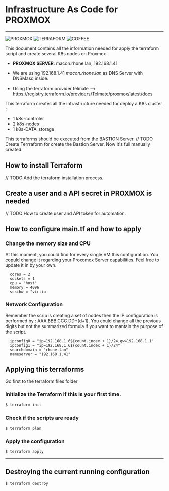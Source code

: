 # Infrastructure As Code for PROXMOX
---
![PROXMOX] ![TERRAFORM] ![COFFEE]

[PROXMOX]: https://img.shields.io/badge/Proxmox-E57000.svg?style=for-the-badge&logo=Proxmox&logoColor=white
[TERRAFORM]: https://img.shields.io/badge/Terraform-7B42BC.svg?style=for-the-badge&logo=Terraform&logoColor=white
[COFFEE]: https://img.shields.io/badge/CoffeeScript-2F2625.svg?style=for-the-badge&logo=CoffeeScript&logoColor=white


This document contains all the information needed for apply the terraform script and create several K8s nodes on Proxmox

* **PROXMOX SERVER**:  macon.rhone.lan, 192.168.1.41
* We are using 192.168.1.41 _macon.rhone.lan_ as DNS Server with DNSMasq inside.

* Using the terraform provider telmate --> https://registry.terraform.io/providers/Telmate/proxmox/latest/docs

This terraform creates all the infrastructure needed for deploy a K8s cluster :
- 1 k8s-controler
- 2 k8s-nodes
- 1 k8s-DATA_storage

This terraforms should be executed from the BASTION Server.
// TODO Create Terrraform for create the Bastion Server. Now it's full manually created.

## How to install Terraform

// TODO Add the terraform installation process.

## Create a user and a API secret in PROXMOX is needed #

// TODO How to create user and API token for automation.

## How to configure main.tf and how to apply

### Change the memory size and CPU
At this moment, you could find for every single VM this configuration. You copuld change it regarding your Proxomox Server capabilities. Feel free to update it in by your own.

```code
  cores = 2
  sockets = 1
  cpu = "host"
  memory = 4096
  scsihw = "virtio
 ```

### Network Configuration
Remember the scrip is creating a set of nodes then the IP configuration is performed by :
AAA.BBB.CCC.DD+(d+1). You could change all the previous digits but not the summarized formula if you want to mantain the purpose of the script.

```code
  ipconfig0 = "ip=192.168.1.6${count.index + 1}/24,gw=192.168.1.1" 
  ipconfig1 = "ip=192.168.1.6${count.index + 1}/24"
  searchdomain = "rhone.lan"
  nameserver = "192.168.1.41"
```

## Applying this terraforms

Go first to the terraform files folder

### Initialize the Terraform if this is your first time.
```bash
$ terraform init
```
### Check if the scripts are ready
```bash
$ terraform plan
```

### Apply the configuration
```bash
$ terraform apply
```
---

## Destroying the current running configuration

```bash
$ terraform destroy
```

